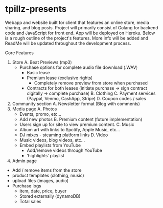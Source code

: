 # tpillz-presents
Webapp and website built for client that features an online store, media sharing, and blog posts. Project will primarily consist of Golang for backend code and JavaScript for front end. App will be deployed on Heroku. Below is a rough outline of the project's features. More info will be added and ReadMe will be updated throughout the development process. 

Core Features
1. Store
  A. Beat Previews (mp3)
    - Purchase options for complete audio file download (.WAV)
      - Basic lease
      - Premium lease (exclusive rights)
        - Completely remove preview from store when purchased
      - Contracts for both leases (initiate purchase -> sign contract digitally -> complete purchase)
  B. Clothing
  C. Payment services (Paypal, Venmo, CashApp, Stripe)
  D. Coupon codes / sales 
2. Community section
  A. Newsletter format (Blog with comments)
3. Media page
  A. Photos
    - Events, promo, etc…
    - Add new photos
  B. Premium content (future implementation)
    - Users sign up for site to view premium content.
  C. Music
    - Album art with links to Spotify, Apple Music, etc…
    - DJ mixes - steaming platform links
  D. Video 
    - Music videos, blog videos, etc…
    - Embed playlists from YouTube
      - Add/remove videos through YouTube
      - ‘highlights’ playlist
  4. Admin page
  - Add / remove items from the store
  - product templates (clothing, music)
  - upload files (images, audio)
  - Purchase logs 
    - item, date, price, buyer
    - Stored externally (dynamoDB)
    - Total sales 
